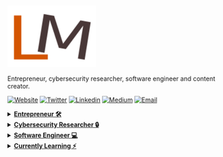 
<img src="https://github.com/samsepiol1/samsepiol1/blob/main/images/minha_logo2.png" width="200">

Entrepreneur, cybersecurity researcher, software engineer and content creator.


 [![Website](https://img.shields.io/badge/Website-3776AB?style=for-the-badge)]()
 [![Twitter](https://img.shields.io/badge/Twitter-1DA1F2?style=for-the-badge&logo=twitter&logoColor=white)](https://twitter.com/1uc4s_m1theus)
 [![Linkedin](https://img.shields.io/badge/LinkedIn-0077B5?style=for-the-badge&logo=linkedin&logoColor=white)](https://www.linkedin.com/in/lucas-matheus-3809aa121/)
[![Medium](https://img.shields.io/badge/Medium-12100E?style=for-the-badge&logo=medium&logoColor=white)](https://secbr.medium.com/)
 [![Email](https://img.shields.io/badge/Email-8B89CC?style=for-the-badge&logo=protonmail&logoColor=white)](mailto:lucasmatheus.matheus231@gmail.com)

 <details>
  
<summary><b><u> Entrepreneur 🛠</u></b></summary>

I was responsible for starting digital ventures in the tourism and entertainment area.

- 🏖️ [LavaiLavemTurismo](https://www.instagram.com/lavailavemturismo/): A tourist tour company focused on the inclusion and applicability of emerging technologies
- 🎵 [RecomendMe](https://secbr.medium.com/recomendeme-uma-plataforma-de-recomenda%C3%A7%C3%B5es-feita-por-pessoas-para-pessoas-02ff0b3383f8): a music and cultural content recommendations platform 
</details>

<details>
 
<summary><b><u>Cybersecurity Researcher 🔒</u></b></summary>

As an information security researcher I ended up helping several companies protect their customers' data

</details>

<details>
 
<summary><b><u>Software Engineer 💻</u></b></summary>

With an engineering spirit, I modeled, planned, developed and contributed to several projects using different programming languages 
- 🏥  [SisMed](https://clinquant-sfogliatella-68dd08.netlify.app/): Project of a hospital in which there are several rooms in its surgical center. The operating rooms have resources for groups of medical specialties, being appropriate for surgeries within one specialty.
- 📦 [SGE](https://github.com/kamipip/SGE): an inventory management system to help manage the inflows, outflows and stock levels of products in a company.
- ⛑️  [S.O.S - First Aid](https://sos-doc-ten.vercel.app/): a first aid app with an offline first approach

</details>





<details>
 
<summary><b><u>Currently Learning ⚡️</u></b></summary>

- Distributed systems
- Optimization of critical systems
- AI & Web3 & Quantum Mechanics
- Computational Models applied to physics and chemistry problems
- Network Communication Protocols
- Artificial & Computational Intelligence
- Cybernetics
- Photonics & Optics & Information / Communication Theory

</details>


